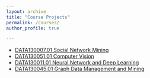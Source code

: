 ```yaml
---
layout: archive
title: "Course Projects"
permalink: /courses/
author_profile: true

---
```


* [DATA130007.01 Social Network Mining](https://github.com/TrueNobility303/DATA130007.01-Social-Network-Mining)
* [DATA130051.01 Computer Vision](https://github.com/TrueNobility303/DATA130051.01-Computer-Vision)
* [DATA130011.01 Neural Network and Deep Learning](https://github.com/TrueNobility303/DATA130011.01-Neural-Network-and-Deep-Learning)
* [DATA130045.01 Graph Data Management and Mining](https://github.com/TrueNobility303/DATA130045.01-Graph-Data-Management-and-Mining)

